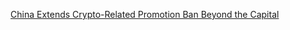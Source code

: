 [China Extends Crypto-Related Promotion Ban Beyond the Capital](https://cointelegraph.com/news/china-extends-crypto-related-promotion-ban-beyond-the-capital)